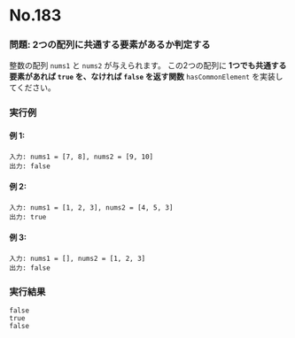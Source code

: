 # No.183

### 問題: 2つの配列に共通する要素があるか判定する

整数の配列 `nums1` と `nums2` が与えられます。
この2つの配列に **1つでも共通する要素があれば `true` を、なければ `false` を返す関数** `hasCommonElement` を実装してください。

### 実行例

#### 例 1:

```
入力: nums1 = [7, 8], nums2 = [9, 10]
出力: false
```

#### 例 2:

```
入力: nums1 = [1, 2, 3], nums2 = [4, 5, 3]
出力: true
```

#### 例 3:

```
入力: nums1 = [], nums2 = [1, 2, 3]
出力: false
```

### 実行結果

```
false
true
false
```
